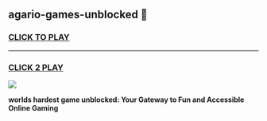 
## agario-games-unblocked 👋
<h3>
<a href="https://premium.freeplayer.one?title=agario-games-unblocked&ref=14F">CLICK TO PLAY</a></h3>
<hr>

<h3>
<a href="https://premium.freeplayer.one?title=agario-games-unblocked&ref=14F">CLICK 2 PLAY</a>
  
</h3>

<a href="https://premium.freeplayer.one?title=agario-games-unblocked&ref=12F/"><img src="https://clearcache.store/games.png"></a>


**worlds hardest game unblocked: Your Gateway to Fun and Accessible Online Gaming**
